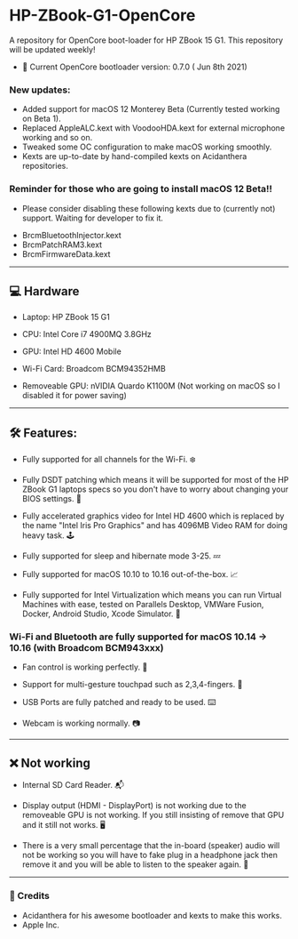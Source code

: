 # HP-ZBook-G1-OpenCore
A repository for OpenCore boot-loader for HP ZBook 15 G1.
This repository will be updated weekly!

- 🥲 Current OpenCore bootloader version: 0.7.0 ( Jun 8th 2021)

### New updates:
<ul>
    <li>Added support for macOS 12 Monterey Beta (Currently tested working on Beta 1).</li>
    <li>Replaced AppleALC.kext with VoodooHDA.kext for external microphone working and so on.</li>
    <li>Tweaked some OC configuration to make macOS working smoothly.</li>
    <li>Kexts are up-to-date by hand-compiled kexts on Acidanthera repositories.</li>
</ul>


### Reminder for those who are going to install macOS 12 Beta!!


- Please consider disabling these following kexts due to (currently not) support. Waiting for developer to fix it.

+ BrcmBluetoothInjector.kext
+ BrcmPatchRAM3.kext
+ BrcmFirmwareData.kext


---------------
## 💻 Hardware


- Laptop: HP ZBook 15 G1


- CPU: Intel Core i7 4900MQ 3.8GHz


- GPU: Intel HD 4600 Mobile


- Wi-Fi Card: Broadcom BCM94352HMB


- Removeable GPU: nVIDIA Quardo K1100M (Not working on macOS so I disabled it for power saving)



---------------
## 🛠 Features:

- Fully supported for all channels for the Wi-Fi. ❄️

- Fully DSDT patching which means it will be supported for most of the HP ZBook G1 laptops specs so you don't have to worry about changing your BIOS settings. 🔌

- Fully accelerated graphics video for Intel HD 4600 which is replaced by the name "Intel Iris Pro Graphics" and has 4096MB Video RAM for doing heavy task. 🕹

- Fully supported for sleep and hibernate mode 3-25. 💤

- Fully supported for macOS 10.10 to 10.16 out-of-the-box. 📈

- Fully supported for Intel Virtualization which means you can run Virtual Machines with ease, tested on Parallels Desktop, VMWare Fusion, Docker, Android Studio, Xcode Simulator. 📡


### Wi-Fi and Bluetooth are fully supported for macOS 10.14 -> 10.16 (with Broadcom BCM943xxx)


- Fan control is working perfectly. 🦄

- Support for multi-gesture touchpad such as 2,3,4-fingers. 👋

- USB Ports are fully patched and ready to be used. ⌨️

- Webcam is working normally. 📷


----------------
## ❌ Not working


- Internal SD Card Reader. 📬

- Display output (HDMI - DisplayPort) is not working due to the removeable GPU is not working. If you still insisting of remove that GPU and it still not works. 🖥

- There is a very small percentage that the in-board (speaker) audio will not be working so you will have to fake plug in a headphone jack then remove it and you will be able to listen to the speaker again. 🧭
----------------
### 💌 Credits

- Acidanthera for his awesome bootloader and kexts to make this works.
- Apple Inc.
